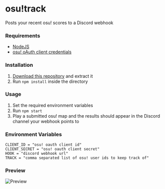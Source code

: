 # osu!track
Posts your recent osu! scores to a Discord webhook

### Requirements
- [NodeJS](https://nodejs.org/)
- [osu! oAuth client credentials](https://osu.ppy.sh/docs/#registering-an-oauth-application)

### Installation
1. [Download this repository](https://github.com/bakapear/osutrack/archive/master.zip) and extract it
2. Run `npm install` inside the directory

### Usage
1. Set the required environment variables
2. Run `npm start`
3. Play a submitted osu! map and the results should appear in the Discord channel your webhook points to

### Environment Variables
```env
CLIENT_ID = "osu! oauth client id"
CLIENT_SECRET = "osu! oauth client secret"
HOOK = "discord webhook url"
TRACK = "comma separated list of osu! user ids to keep track of"
```

### Preview
![Preview](https://i.imgur.com/Smju89c.png)
